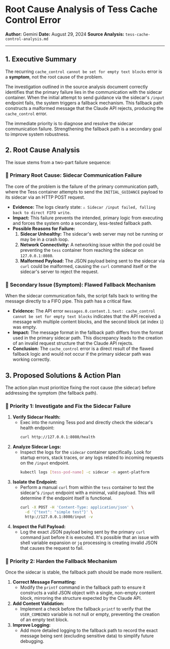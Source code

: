# Root Cause Analysis of Tess Cache Control Error

**Author:** Gemini
**Date:** August 29, 2024
**Source Analysis:** `tess-cache-control-analysis.md`

---

## 1. Executive Summary

The recurring `cache_control cannot be set for empty text blocks` error is a **symptom**, not the root cause of the problem.

The investigation outlined in the source analysis document correctly identifies that the primary failure lies in the communication with the sidecar container. When the initial attempt to send guidance via the sidecar's `/input` endpoint fails, the system triggers a fallback mechanism. This fallback path constructs a malformed message that the Claude API rejects, producing the `cache_control` error.

The immediate priority is to diagnose and resolve the sidecar communication failure. Strengthening the fallback path is a secondary goal to improve system robustness.

## 2. Root Cause Analysis

The issue stems from a two-part failure sequence:

### 🎯 Primary Root Cause: Sidecar Communication Failure

The core of the problem is the failure of the primary communication path, where the Tess container attempts to send the `INITIAL_GUIDANCE` payload to its sidecar via an HTTP POST request.

-   **Evidence:** The logs clearly state: `⚠️ Sidecar /input failed, falling back to direct FIFO write`.
-   **Impact:** This failure prevents the intended, primary logic from executing and forces the system onto a secondary, less-tested fallback path.
-   **Possible Reasons for Failure:**
    1.  **Sidecar Unhealthy:** The sidecar's web server may not be running or may be in a crash loop.
    2.  **Network Connectivity:** A networking issue within the pod could be preventing the `tess` container from reaching the sidecar on `127.0.0.1:8080`.
    3.  **Malformed Payload:** The JSON payload being sent to the sidecar via `curl` could be malformed, causing the `curl` command itself or the sidecar's server to reject the request.

### 🎯 Secondary Issue (Symptom): Flawed Fallback Mechanism

When the sidecar communication fails, the script falls back to writing the message directly to a FIFO pipe. This path has a critical flaw.

-   **Evidence:** The API error `messages.0.content.1.text: cache_control cannot be set for empty text blocks` indicates that the API received a message with multiple content blocks, and the second block (at index `1`) was empty.
-   **Impact:** The message format in the fallback path differs from the format used in the primary sidecar path. This discrepancy leads to the creation of an invalid request structure that the Claude API rejects.
-   **Conclusion:** The `cache_control` error is a direct result of the flawed fallback logic and would not occur if the primary sidecar path was working correctly.

## 3. Proposed Solutions & Action Plan

The action plan must prioritize fixing the root cause (the sidecar) before addressing the symptom (the fallback path).

### 🚨 Priority 1: Investigate and Fix the Sidecar Failure

1.  **Verify Sidecar Health:**
    -   Exec into the running Tess pod and directly check the sidecar's health endpoint:
        ```bash
        curl http://127.0.0.1:8080/health
        ```
2.  **Analyze Sidecar Logs:**
    -   Inspect the logs for the `sidecar` container specifically. Look for startup errors, stack traces, or any logs related to incoming requests on the `/input` endpoint.
        ```bash
        kubectl logs [tess-pod-name] -c sidecar -n agent-platform
        ```
3.  **Isolate the Endpoint:**
    -   Perform a manual `curl` from within the `tess` container to test the sidecar's `/input` endpoint with a minimal, valid payload. This will determine if the endpoint itself is functional.
        ```bash
        curl -X POST -H 'Content-Type: application/json' \
          -d '{"text": "simple test"}' \
          http://127.0.0.1:8080/input -v
        ```
4.  **Inspect the Full Payload:**
    -   Log the exact JSON payload being sent by the primary `curl` command just before it is executed. It's possible that an issue with shell variable expansion or `jq` processing is creating invalid JSON that causes the request to fail.

### 🎯 Priority 2: Harden the Fallback Mechanism

Once the sidecar is stable, the fallback path should be made more resilient.

1.  **Correct Message Formatting:**
    -   Modify the `printf` command in the fallback path to ensure it constructs a valid JSON object with a single, non-empty content block, mirroring the structure expected by the Claude API.
2.  **Add Content Validation:**
    -   Implement a check before the fallback `printf` to verify that the `USER_COMBINED` variable is not null or empty, preventing the creation of an empty text block.
3.  **Improve Logging:**
    -   Add more detailed logging to the fallback path to record the exact message being sent (excluding sensitive data) to simplify future debugging.
